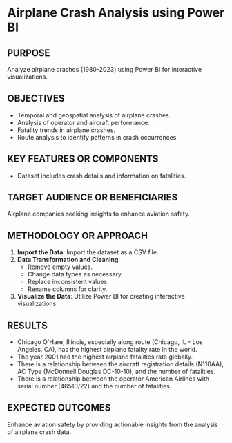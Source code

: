 # Airplane Crash Analysis using Power BI

## PURPOSE
Analyze airplane crashes (1980-2023) using Power BI for interactive visualizations.

## OBJECTIVES
- Temporal and geospatial analysis of airplane crashes.
- Analysis of operator and aircraft performance.
- Fatality trends in airplane crashes.
- Route analysis to identify patterns in crash occurrences.

## KEY FEATURES OR COMPONENTS
- Dataset includes crash details and information on fatalities.

## TARGET AUDIENCE OR BENEFICIARIES
Airplane companies seeking insights to enhance aviation safety.

## METHODOLOGY OR APPROACH
1. **Import the Data**: Import the dataset as a CSV file.
2. **Data Transformation and Cleaning**:
   - Remove empty values.
   - Change data types as necessary.
   - Replace inconsistent values.
   - Rename columns for clarity.
3. **Visualize the Data**: Utilize Power BI for creating interactive visualizations.

## RESULTS
- Chicago O'Hare, Illinois, especially along route (Chicago, IL - Los Angeles, CA), has the highest airplane fatality rate in the world.
- The year 2001 had the highest airplane fatalities rate globally.
- There is a relationship between the aircraft registration details (N110AA), AC Type (McDonnell Douglas DC-10-10), and the number of fatalities.
- There is a relationship between the operator American Airlines with serial number (46510/22) and the number of fatalities.

## EXPECTED OUTCOMES
Enhance aviation safety by providing actionable insights from the analysis of airplane crash data.
